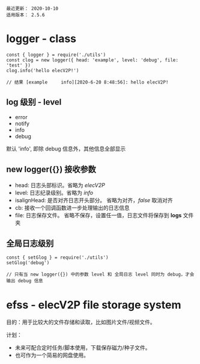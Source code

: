 ```
最近更新： 2020-10-10
适用版本： 2.5.6
```

# logger - class

``` JS nodejs
const { logger } = require('./utils')
const clog = new logger({ head: 'example', level: 'debug', file: 'test' })
clog.info('hello elecV2P!')

// 结果 [example     info][2020-6-20 8:48:56]: hello elecV2P!
```

## log 级别 - level

- error
- notify
- info
- debug

默认 'info', 即除 debug 信息外，其他信息全部显示

## new logger({}) 接收参数

- head:          日志头部标识。省略为 *elecV2P*
- level:         日志纪录级别。省略为 *info*
- isalignHead:   是否对齐日志开头部分。 省略为对齐，*false* 取消对齐
- cb:            接收一个回调函数进一步处理输出的日志信息
- file:          日志保存文件。 省略不保存，设置任一值，日志文件将保存到 **logs** 文件夹

## 全局日志级别

``` JS nodejs
const { setGlog } = require('./utils')
setGlog('debug')

// 只有当 new logger({}) 中的参数 level 和 全局日志 level 同时为 debug，才会输出 debug 信息
```

# efss - elecV2P file storage system

目的：用于比较大的文件存储和读取，比如图片文件/视频文件。

计划：
- 未来可配合定时任务/脚本使用，下载保存磁力/种子文件。
- 也可作为一个简易的网盘使用。